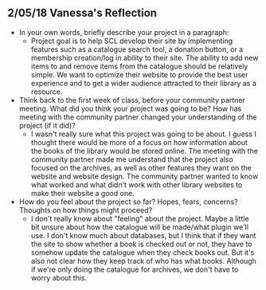 ## 2/05/18 Vanessa's Reflection
* In your own words, briefly describe your project in a paragraph:
    * Project goal is to help SCL develop their site by implementing features such as a catalogue search tool, a donation button, or a membership creation/log in ability to their site. The ability to add new items to and remove items from the catalogue should be relatively simple. We want to optimize their website to provide the best user experience and to get a wider audience attracted to their library as a resource.
* Think back to the first week of class, before your community partner meeting. What did you think your project was going to be? How has meeting with the community partner changed your understanding of the project (if it did)?
    * I wasn't really sure what this project was going to be about. I guess I thought there would be more of a focus on how information about the books of the library would be stored online. The meeting with the community partner made me understand that the project also focused on the archives, as well as other features they want on the website and website design. The community partner wanted to know what worked and what didn't work with other library websites to make their website a good one.
* How do you feel about the project so far? Hopes, fears, concerns? Thoughts on how things might proceed?
    * I don't really know about "feeling" about the project. Maybe a little bit unsure about how the catalogue will be made/what plugin we'll use. I don't know much about databases, but I think that if they want the site to show whether a book is checked out or not, they have to somehow update the catalogue when they check books out. But it's also not clear how they keep track of who has what books. Although if we're only doing the catalogue for archives, we don't have to worry about this.